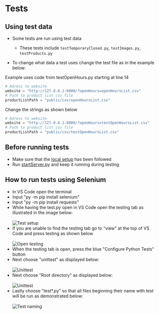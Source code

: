 # Tests

## Using test data

* Some tests are run using test data
    * These tests include `testTemporaryClosed.py`, `testImages.py`, `testProducts.py`

* To change what data a test uses change the test file as in the example below:

Example uses code from testOpenHours.py starting at line 14

```Python
# Adress to website
website = "http://127.0.0.1:8000/?openHours=openHoursList.csv"
# Path to product list csv file
productListPath = "public/csv/openHoursList.csv"
```

Change the strings as shown below

```Python
# Adress to website
website = "http://127.0.0.1:8000/?openHours=testOpenHoursList.csv"
# Path to product list csv file
productListPath = "public/csv/testOpenHoursList.csv"
```

## Before running tests
* Make sure that the [local setup](localSetup.md) has been followed
* Run [startServer.py](../RaspberryPi/configuration/startServer.py) and keep it running during testing

## How to run tests using Selenium
* In VS Code open the terminal
* Input "py -m pip install selenium"
* Input "py -m pip install requests"
* While having the test.py open in VS Code open the testing tab as illustrated in the image below: <br> <br>
![Test setup](../Documentations/images/testSetup.jpg)
* If you are unable to find the testing tab go to "view" at the top of VS Code and press testing as shown below <br> <br>
![Open testing](../Documentations/images/openTesting.jpg)
* When the testing tab is open, press the blue "Configure Python Tests" button
* Next choose "unittest" as displayed below: <br> <br>
![Unittest](../Documentations/images/unittest.jpg)
* Next choose "Root directory" as displayed below: <br> <br>
![Unittest](../Documentations/images/chooseDirectory.jpg)
* Lastly choose "test*.py" so that all files beginning their name with test will be run as demonstrated below:<br> <br>
![Test naming](../Documentations/images/testNaming.jpg)